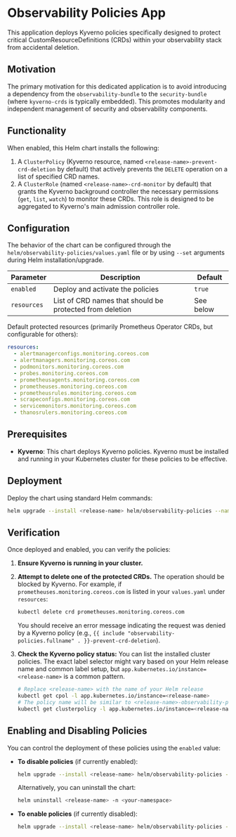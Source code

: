 # Observability Policies App

This application deploys Kyverno policies specifically designed to protect critical CustomResourceDefinitions (CRDs) within your observability stack from accidental deletion.

## Motivation

The primary motivation for this dedicated application is to avoid introducing a dependency from the `observability-bundle` to the `security-bundle` (where `kyverno-crds` is typically embedded). This promotes modularity and independent management of security and observability components.

## Functionality

When enabled, this Helm chart installs the following:

1.  A `ClusterPolicy` (Kyverno resource, named `<release-name>-prevent-crd-deletion` by default) that actively prevents the `DELETE` operation on a list of specified CRD names.
2.  A `ClusterRole` (named `<release-name>-crd-monitor` by default) that grants the Kyverno background controller the necessary permissions (`get`, `list`, `watch`) to monitor these CRDs. This role is designed to be aggregated to Kyverno's main admission controller role.

## Configuration
The behavior of the chart can be configured through the `helm/observability-policies/values.yaml` file or by using `--set` arguments during Helm installation/upgrade.

| Parameter | Description | Default |
|-----------|-------------|---------|
| `enabled` | Deploy and activate the policies | `true` |
| `resources` | List of CRD names that should be protected from deletion | See below |

Default protected resources (primarily Prometheus Operator CRDs, but configurable for others):
```yaml
resources:
  - alertmanagerconfigs.monitoring.coreos.com
  - alertmanagers.monitoring.coreos.com
  - podmonitors.monitoring.coreos.com
  - probes.monitoring.coreos.com
  - prometheusagents.monitoring.coreos.com
  - prometheuses.monitoring.coreos.com
  - prometheusrules.monitoring.coreos.com
  - scrapeconfigs.monitoring.coreos.com
  - servicemonitors.monitoring.coreos.com
  - thanosrulers.monitoring.coreos.com
```

## Prerequisites

- **Kyverno**: This chart deploys Kyverno policies. Kyverno must be installed and running in your Kubernetes cluster for these policies to be effective.

## Deployment

Deploy the chart using standard Helm commands:

```bash
helm upgrade --install <release-name> helm/observability-policies --namespace <your-namespace>
```

## Verification

Once deployed and enabled, you can verify the policies:

1.  **Ensure Kyverno is running in your cluster.**
2.  **Attempt to delete one of the protected CRDs.** The operation should be blocked by Kyverno.
    For example, if `prometheuses.monitoring.coreos.com` is listed in your `values.yaml` under `resources`:
    ```bash
    kubectl delete crd prometheuses.monitoring.coreos.com
    ```
    You should receive an error message indicating the request was denied by a Kyverno policy (e.g., `{{ include "observability-policies.fullname" . }}-prevent-crd-deletion`).

3.  **Check the Kyverno policy status:**
    You can list the installed cluster policies. The exact label selector might vary based on your Helm release name and common label setup, but `app.kubernetes.io/instance=<release-name>` is a common pattern.
    ```bash
    # Replace <release-name> with the name of your Helm release
    kubectl get cpol -l app.kubernetes.io/instance=<release-name>
    # The policy name will be similar to <release-name>-observability-policies-prevent-crd-deletion
    kubectl get clusterpolicy -l app.kubernetes.io/instance=<release-name>
    ```

## Enabling and Disabling Policies

You can control the deployment of these policies using the `enabled` value:

*   **To disable policies** (if currently enabled):
    ```bash
    helm upgrade --install <release-name> helm/observability-policies --namespace <your-namespace> --set enabled=false
    ```
    Alternatively, you can uninstall the chart:
    ```bash
    helm uninstall <release-name> -n <your-namespace>
    ```

*   **To enable policies** (if currently disabled):
    ```bash
    helm upgrade --install <release-name> helm/observability-policies --namespace <your-namespace> --set enabled=true
    ```

